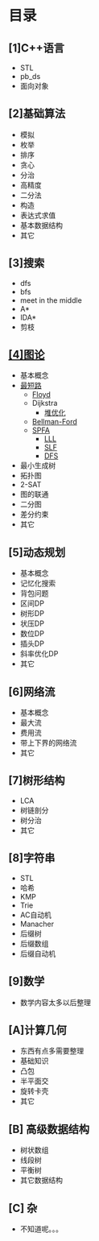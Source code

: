 # 目录

## [1]C++语言

- STL
- pb_ds
- 面向对象

## [2]基础算法

- 模拟
- 枚举
- 排序
- 贪心
- 分治
- 高精度
- 二分法
- 构造
- 表达式求值
- 基本数据结构
- 其它

## [3]搜索

- dfs
- bfs
- meet in the middle
- A*
- IDA*
- 剪枝

## [[4]图论]([4]图论)

- 基本概念
- [最短路]([4]图论/最短路)
  - [Floyd]([4]图论/最短路/Floyd.cpp)
  - Dijkstra
    - [堆优化]([4]图论/最短路/STL堆优化dijkstra.cpp)
  - [Bellman-Ford]([4]图论/最短路/Bellman-Ford.cpp)
  - [SPFA]([4]图论/最短路/标准版SPFA.cpp)
    - [LLL]([4]图论/最短路/SPFA-LLL.cpp)
    - [SLF]([4]图论/最短路/SPFA-SLF.cpp)
    - [DFS]([4]图论/最短路/SPFA-DFS.cpp)
- 最小生成树
- 拓扑图
- 2-SAT
- 图的联通
- 二分图
- 差分约束
- 其它

## [5]动态规划

- 基本概念
- 记忆化搜索
- 背包问题
- 区间DP
- 树形DP
- 状压DP
- 数位DP
- 插头DP
- 斜率优化DP
- 其它

## [6]网络流

- 基本概念
- 最大流
- 费用流
- 带上下界的网络流
- 其它

## [7]树形结构

- LCA
- 树链剖分
- 树分治
- 其它

## [8]字符串

- STL
- 哈希
- KMP
- Trie
- AC自动机
- Manacher
- 后缀树
- 后缀数组
- 后缀自动机

## [9]数学

- 数学内容太多以后整理

## [A]计算几何

- 东西有点多需要整理
- 基础知识
- 凸包
- 半平面交
- 旋转卡壳
- 其它

## [B] 高级数据结构

- 树状数组
- 线段树
- 平衡树
- 其它数据结构

## [C] 杂

- 不知道呢。。。
